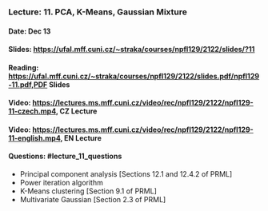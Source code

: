 ### Lecture: 11. PCA, K-Means, Gaussian Mixture
#### Date: Dec 13
#### Slides: https://ufal.mff.cuni.cz/~straka/courses/npfl129/2122/slides/?11
#### Reading: https://ufal.mff.cuni.cz/~straka/courses/npfl129/2122/slides.pdf/npfl129-11.pdf,PDF Slides
#### Video: https://lectures.ms.mff.cuni.cz/video/rec/npfl129/2122/npfl129-11-czech.mp4, CZ Lecture
#### Video: https://lectures.ms.mff.cuni.cz/video/rec/npfl129/2122/npfl129-11-english.mp4, EN Lecture
#### Questions: #lecture_11_questions

- Principal component analysis [Sections 12.1 and 12.4.2 of PRML]
- Power iteration algorithm
- K-Means clustering [Section 9.1 of PRML]
- Multivariate Gaussian [Section 2.3 of PRML]
